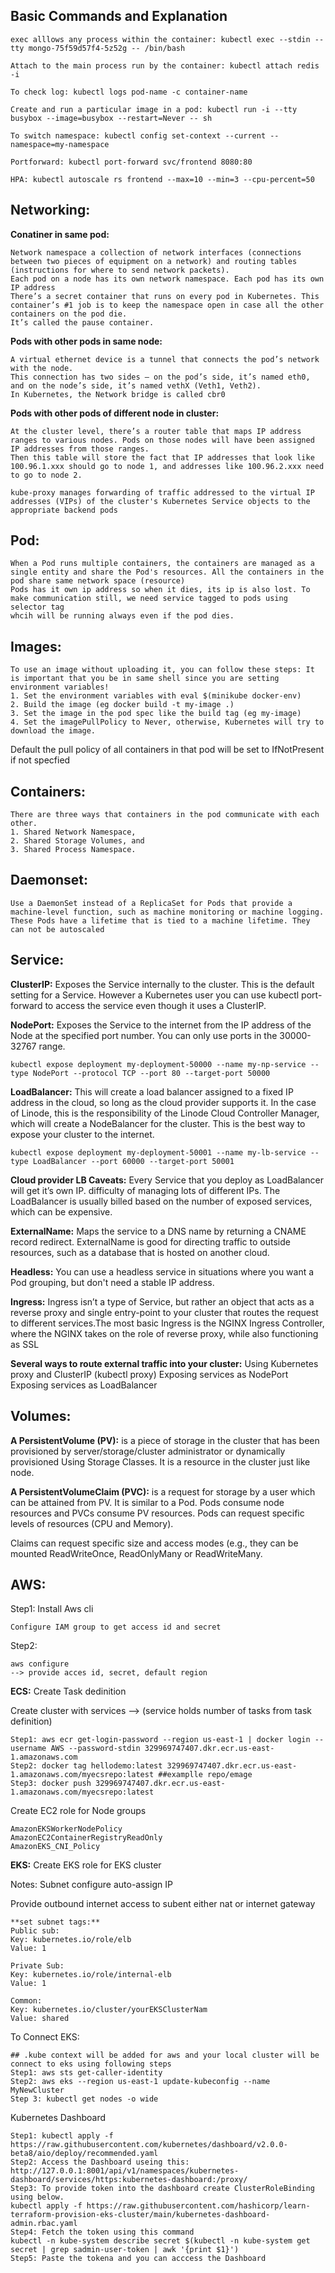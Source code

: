 ## Basic Commands and Explanation
 
	exec alllows any process within the container: kubectl exec --stdin --tty mongo-75f59d57f4-5z52g -- /bin/bash
	
	Attach to the main process run by the container: kubectl attach redis -i
	
	To check log: kubectl logs pod-name -c container-name
	
 	Create and run a particular image in a pod: kubectl run -i --tty busybox --image=busybox --restart=Never -- sh
	
 	To switch namespace: kubectl config set-context --current --namespace=my-namespace
	
	Portforward: kubectl port-forward svc/frontend 8080:80
	
	HPA: kubectl autoscale rs frontend --max=10 --min=3 --cpu-percent=50
	
## Networking:
**Conatiner in same pod:**

	Network namespace a collection of network interfaces (connections between two pieces of equipment on a network) and routing tables (instructions for where to send network packets).
    Each pod on a node has its own network namespace. Each pod has its own IP address
    There’s a secret container that runs on every pod in Kubernetes. This container’s #1 job is to keep the namespace open in case all the other containers on the pod die. 
    It’s called the pause container.
    
 **Pods with other pods in same node:**
 
    A virtual ethernet device is a tunnel that connects the pod’s network with the node. 
    This connection has two sides – on the pod’s side, it’s named eth0, and on the node’s side, it’s named vethX (Veth1, Veth2).
    In Kubernetes, the Network bridge is called cbr0
    
**Pods with other pods of different node in cluster:**

    At the cluster level, there’s a router table that maps IP address ranges to various nodes. Pods on those nodes will have been assigned IP addresses from those ranges.
    Then this table will store the fact that IP addresses that look like 100.96.1.xxx should go to node 1, and addresses like 100.96.2.xxx need to go to node 2.
    
    kube-proxy manages forwarding of traffic addressed to the virtual IP addresses (VIPs) of the cluster's Kubernetes Service objects to the appropriate backend pods

## Pod:
    When a Pod runs multiple containers, the containers are managed as a single entity and share the Pod's resources. All the containers in the pod share same network space (resource)
    Pods has it own ip address so when it dies, its ip is also lost. To make communication still, we need service tagged to pods using selector tag
    whcih will be running always even if the pod dies.

## Images: 
	To use an image without uploading it, you can follow these steps: It is important that you be in same shell since you are setting environment variables!
	1. Set the environment variables with eval $(minikube docker-env)
	2. Build the image (eg docker build -t my-image .)
	3. Set the image in the pod spec like the build tag (eg my-image)
	4. Set the imagePullPolicy to Never, otherwise, Kubernetes will try to download the image.
Default the pull policy of all containers in that pod will be set to IfNotPresent if not specfied

## Containers:
    There are three ways that containers in the pod communicate with each other.
    1. Shared Network Namespace, 
    2. Shared Storage Volumes, and 
    3. Shared Process Namespace.
 
## Daemonset:
    Use a DaemonSet instead of a ReplicaSet for Pods that provide a machine-level function, such as machine monitoring or machine logging. 
    These Pods have a lifetime that is tied to a machine lifetime. They can not be autoscaled

## Service:    
**ClusterIP:** 
Exposes the Service internally to the cluster. This is the default setting for a Service. However a Kubernetes user you can use kubectl port-forward to access the service even though it uses a ClusterIP.

**NodePort:** 
Exposes the Service to the internet from the IP address of the Node at the specified port number. You can only use ports in the 30000-32767 range.

    kubectl expose deployment my-deployment-50000 --name my-np-service --type NodePort --protocol TCP --port 80 --target-port 50000

**LoadBalancer:** 
This will create a load balancer assigned to a fixed IP address in the cloud, so long as the cloud provider supports it. In the case of Linode, this is the responsibility of the Linode Cloud Controller Manager, which will create a NodeBalancer for the cluster. This is the best way to expose your cluster to the internet.
    
    kubectl expose deployment my-deployment-50001 --name my-lb-service --type LoadBalancer --port 60000 --target-port 50001
    
**Cloud provider LB Caveats:** Every Service that you deploy as LoadBalancer will get it’s own IP. difficulty of managing lots of different IPs. The LoadBalancer is usually billed based on the number of exposed services, which can be expensive.

**ExternalName:** Maps the service to a DNS name by returning a CNAME record redirect. ExternalName is good for directing traffic to outside resources, such as a database that is hosted on another cloud.

**Headless:** You can use a headless service in situations where you want a Pod grouping, but don't need a stable IP address.

**Ingress:** Ingress isn’t a type of Service, but rather an object that acts as a reverse proxy and single entry-point to your cluster that routes the request to different services.The most basic Ingress is the NGINX Ingress Controller, where the NGINX takes on the role of reverse proxy, while also functioning as SSL
    
**Several ways to route external traffic into your cluster:**
    Using Kubernetes proxy and ClusterIP (kubectl proxy)
    Exposing services as NodePort
    Exposing services as LoadBalancer
    
## Volumes:

**A PersistentVolume (PV):** is a piece of storage in the cluster that has been provisioned by server/storage/cluster administrator or dynamically provisioned Using Storage Classes. It is a resource in the cluster just like node.

**A PersistentVolumeClaim (PVC):** is a request for storage by a user which can be attained from PV. It is similar to a Pod. Pods consume node resources and PVCs consume PV resources. Pods can request specific levels of resources (CPU and Memory). 

Claims can request specific size and access modes (e.g., they can be mounted ReadWriteOnce, ReadOnlyMany or ReadWriteMany.


## AWS:

Step1: Install Aws cli
       
    Configure IAM group to get access id and secret

Step2: 
      
    aws configure
    --> provide acces id, secret, default region

**ECS:**
Create Task dedinition 

Create cluster with services --> (service holds number of tasks from task definition)

    Step1: aws ecr get-login-password --region us-east-1 | docker login --username AWS --password-stdin 329969747407.dkr.ecr.us-east-1.amazonaws.com
    Step2: docker tag hellodemo:latest 329969747407.dkr.ecr.us-east-1.amazonaws.com/myecsrepo:latest ##examplle repo/emage
    Step3: docker push 329969747407.dkr.ecr.us-east-1.amazonaws.com/myecsrepo:latest

Create EC2 role for Node groups
     
    AmazonEKSWorkerNodePolicy
    AmazonEC2ContainerRegistryReadOnly
    AmazonEKS_CNI_Policy
    
**EKS:**
Create EKS role for EKS cluster

Notes:
Subnet configure auto-assign IP

Provide outbound internet access to subent either nat or internet gateway

    **set subnet tags:**
    Public sub:
    Key: kubernetes.io/role/elb
    Value: 1
    
    Private Sub:
    Key: kubernetes.io/role/internal-elb
    Value: 1
    
    Common:
    Key: kubernetes.io/cluster/yourEKSClusterNam
    Value: shared

To Connect EKS:

    ## .kube context will be added for aws and your local cluster will be connect to eks using following steps
    Step1: aws sts get-caller-identity
    Step2: aws eks --region us-east-1 update-kubeconfig --name MyNewCluster
    Step 3: kubectl get nodes -o wide
  
 Kubernetes Dashboard
 
    Step1: kubectl apply -f https://raw.githubusercontent.com/kubernetes/dashboard/v2.0.0-beta8/aio/deploy/recommended.yaml
    Step2: Access the Dashboard useing this: http://127.0.0.1:8001/api/v1/namespaces/kubernetes-dashboard/services/https:kubernetes-dashboard:/proxy/
    Step3: To provide token into the dashboard create ClusterRoleBinding using below.
    kubectl apply -f https://raw.githubusercontent.com/hashicorp/learn-terraform-provision-eks-cluster/main/kubernetes-dashboard-admin.rbac.yaml
    Step4: Fetch the token using this command
    kubectl -n kube-system describe secret $(kubectl -n kube-system get secret | grep sadmin-user-token | awk '{print $1}')
    Step5: Paste the tokena and you can acccess the Dashboard
